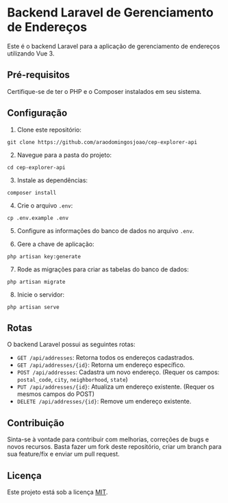 # Backend Laravel de Gerenciamento de Endereços

Este é o backend Laravel para a aplicação de gerenciamento de endereços utilizando Vue 3.

## Pré-requisitos

Certifique-se de ter o PHP e o Composer instalados em seu sistema.

## Configuração

1. Clone este repositório:

```
git clone https://github.com/araodomingosjoao/cep-explorer-api
```

2. Navegue para a pasta do projeto:

```
cd cep-explorer-api
```

3. Instale as dependências:

```
composer install
```

4. Crie o arquivo `.env`:

```
cp .env.example .env
```

5. Configure as informações do banco de dados no arquivo `.env`.

6. Gere a chave de aplicação:

```
php artisan key:generate
```

7. Rode as migrações para criar as tabelas do banco de dados:

```
php artisan migrate
```

8. Inicie o servidor:

```
php artisan serve
```

## Rotas

O backend Laravel possui as seguintes rotas:

- `GET /api/addresses`: Retorna todos os endereços cadastrados.
- `GET /api/addresses/{id}`: Retorna um endereço específico.
- `POST /api/addresses`: Cadastra um novo endereço. (Requer os campos: `postal_code`, `city`, `neighborhood`, `state`)
- `PUT /api/addresses/{id}`: Atualiza um endereço existente. (Requer os mesmos campos do POST)
- `DELETE /api/addresses/{id}`: Remove um endereço existente.

## Contribuição

Sinta-se à vontade para contribuir com melhorias, correções de bugs e novos recursos. Basta fazer um fork deste repositório, criar um branch para sua feature/fix e enviar um pull request.

## Licença

Este projeto está sob a licença [MIT](https://opensource.org/licenses/MIT).